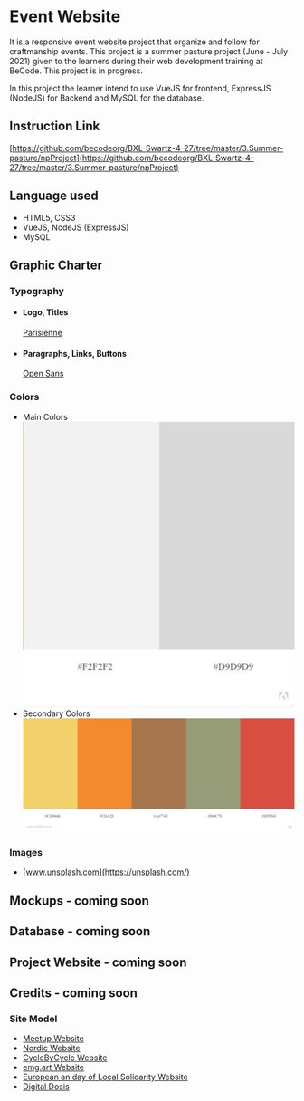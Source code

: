 # Event Website
It is a responsive event website project that organize and follow for craftmanship events. This project is a summer pasture project (June - July 2021) given to the learners during their web development training at BeCode. This project is in progress.

In this project the learner intend to use VueJS for frontend, ExpressJS (NodeJS) for Backend and MySQL for the database. 

## Instruction Link
[https://github.com/becodeorg/BXL-Swartz-4-27/tree/master/3.Summer-pasture/npProject](https://github.com/becodeorg/BXL-Swartz-4-27/tree/master/3.Summer-pasture/npProject)

## Language used
- HTML5, CSS3
- VueJS, NodeJS (ExpressJS)
- MySQL

## Graphic Charter
  ### Typography
  - #### Logo, Titles
    [Parisienne](https://fonts.google.com/specimen/Parisienne?query=Parisienne)
  
  - #### Paragraphs, Links, Buttons
    [Open Sans](https://fonts.google.com/specimen/Open+Sans?query=open+sans)
  ### Colors
  - Main Colors
    ![Artisan Main](documentation/AdobeColor-Artisan-Main-Color.jpeg)
  - Secondary Colors
  ![Artisan Colorful](documentation/AdobeColor-Artisan-Colorful.jpeg)

  ### Images
  - [www.unsplash.com](https://unsplash.com/)

## Mockups - coming soon

## Database - coming soon

## Project Website - coming soon

## Credits - coming soon

### Site Model
  - [Meetup Website](https://www.meetup.com/home/)
  - [Nordic Website](https://nordic.design/2022/)
  - [CycleByCycle Website](http://www.cyclebycycle.com/)
  - [emg.art Website](http://emgdotart.org/en/detail-ongoing-events/aTujiaVillageOfReLivingTogetherEN.html) 
  - [European an day of Local Solidarity Website](http://2016.europeandaysoflocalsolidarity.com/)
  - [Digital Dosis](https://digitaldosis.com/works)